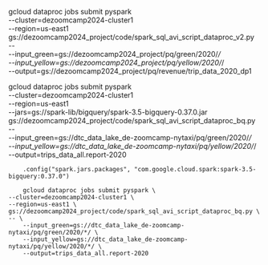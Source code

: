 gcloud dataproc jobs submit pyspark \
    --cluster=dezoomcamp2024-cluster1 \
    --region=us-east1 \
    gs://dezoomcamp2024_project/code/spark_sql_avi_script_dataproc_v2.py \
    -- \
        --input_green=gs://dezoomcamp2024_project/pq/green/2020/*/ \
        --input_yellow=gs://dezoomcamp2024_project/pq/yellow/2020/*/ \
        --output=gs://dezoomcamp2024_project/pq/revenue/trip_data_2020_dp1

gcloud dataproc jobs submit pyspark \
    --cluster=dezoomcamp2024-cluster1 \
    --region=us-east1 \
    --jars=gs://spark-lib/bigquery/spark-3.5-bigquery-0.37.0.jar \
    gs://dezoomcamp2024_project/code/spark_sql_avi_script_dataproc_bq.py \
    -- \
        --input_green=gs://dtc_data_lake_de-zoomcamp-nytaxi/pq/green/2020/*/ \
        --input_yellow=gs://dtc_data_lake_de-zoomcamp-nytaxi/pq/yellow/2020/*/ \
        --output=trips_data_all.report-2020

        .config("spark.jars.packages", "com.google.cloud.spark:spark-3.5-bigquery:0.37.0")

        gcloud dataproc jobs submit pyspark \
    --cluster=dezoomcamp2024-cluster1 \
    --region=us-east1 \
    gs://dezoomcamp2024_project/code/spark_sql_avi_script_dataproc_bq.py \
    -- \
        --input_green=gs://dtc_data_lake_de-zoomcamp-nytaxi/pq/green/2020/*/ \
        --input_yellow=gs://dtc_data_lake_de-zoomcamp-nytaxi/pq/yellow/2020/*/ \
        --output=trips_data_all.report-2020